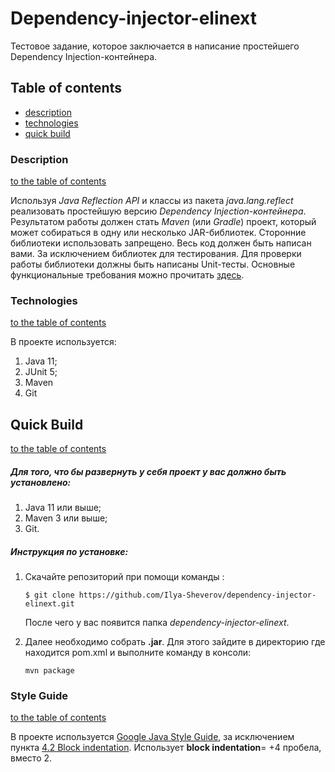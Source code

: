 # Dependency-injector-elinext

Тестовое задание, которое заключается в написание простейшего Dependency Injection-контейнера.

## Table of contents

* [description](README.md#description)
* [technologies](README.md#technologies)
* [quick build](README.md#Quick-Build)



### Description
[to the table of contents](README.md#table-of-contents)

Используя *Java Reflection API* и классы из пакета *java.lang.reflect* реализовать простейшую версию *Dependency Injection-контейнера*. Результатом работы должен стать *Maven* (или *Gradle*) проект, который может собираться в одну или несколько JAR-библиотек. Сторонние библиотеки использовать запрещено. Весь код должен быть написан вами. За исключением библиотек для тестирования. Для проверки работы библиотеки должны быть написаны Unit-тесты. Основные функциональные требования можно прочитать [здесь](FUNCTIONAL_REQUIREMENTS.md).

### Technologies
[to the table of contents](README.md#table-of-contents)

В проекте используется:

1. Java 11;
4. JUnit 5;
5. Maven
4. Git

## Quick Build

[to the table of contents](README.md#table-of-contents)

##### Для того, что бы развернуть у себя проект у вас должно быть установлено:

1. Java 11 или выше;
4. Maven 3 или выше;
3. Git.

##### Инструкция по установке:

1. Скачайте репозиторий при помощи команды :

   `$ git clone https://github.com/Ilya-Sheverov/dependency-injector-elinext.git`

   После чего у вас появится папка *dependency-injector-elinext*.

2. Далее необходимо собрать **.jar**. Для этого зайдите в директорию где находится pom.xml и выполните команду в консоли:

     `mvn package`

### Style Guide

[to the table of contents](README.md#table-of-contents)

В проекте используется  [Google Java Style Guide](https://google.github.io/styleguide/javaguide.html), за исключением пункта [4.2 Block indentation](https://google.github.io/styleguide/javaguide.html#s4.2-block-indentation). Использует **block indentation**= +4 пробела, вместо 2.

